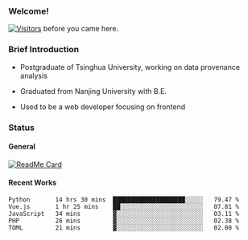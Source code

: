 ### Welcome!

[![Visitors](https://visitor-badge.laobi.icu/badge?page_id=HermitSun.HermitSun)]() before you came here.

### Brief Introduction

- Postgraduate of Tsinghua University, working on data provenance analysis

- Graduated from Nanjing University with B.E.

- Used to be a web developer focusing on frontend

### Status

#### General

[![ReadMe Card](https://github-readme-stats.hermitsun.vercel.app/api?username=HermitSun&count_private=true&show_icons=true)]()

#### Recent Works

<!--START_SECTION:waka-->
```text
Python       14 hrs 30 mins  ████████████████████░░░░░   79.47 % 
Vue.js       1 hr 25 mins    ██░░░░░░░░░░░░░░░░░░░░░░░   07.81 % 
JavaScript   34 mins         ▓░░░░░░░░░░░░░░░░░░░░░░░░   03.11 % 
PHP          26 mins         ▓░░░░░░░░░░░░░░░░░░░░░░░░   02.38 % 
TOML         21 mins         ▓░░░░░░░░░░░░░░░░░░░░░░░░   02.00 % 
```
<!--END_SECTION:waka-->
